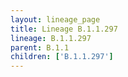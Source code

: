 ```yaml
---
layout: lineage_page
title: Lineage B.1.1.297
lineage: B.1.1.297
parent: B.1.1
children: ['B.1.1.297']
---
```


